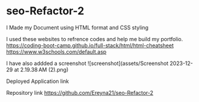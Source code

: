 # seo-Refactor-2
I Made my Document using HTML format and CSS styling

I used these websites to refrence codes and help me build my portfolio.
https://coding-boot-camp.github.io/full-stack/html/html-cheatsheet
https://www.w3schools.com/default.asp


I have also addded a screenshot 
![screenshot](assets/Screenshot 2023-12-29 at 2.19.38 AM (2).png)

Deployed Application link
[](https://ereyna21.github.io/seo-Refactor-2/)

Repository link
https://github.com/Ereyna21/seo-Refactor-2
